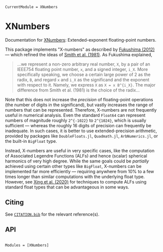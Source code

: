 ```@meta
CurrentModule = XNumbers
```

# XNumbers

Documentation for [XNumbers](https://github.com/moble/XNumbers.jl): Extended-exponent floating-point
numbers.

This package implements "X-numbers" as described by [Fukushima
(2012)](https://doi.org/10.1007/s00190-011-0519-2) — which refined the ideas of [Smith et
al. (1981)](https://doi.org/10.1145/355934.355940).  As Fukushima explained,

> ...we represent a non-zero arbitrary real number, ``X``, by a pair of an IEEE754 floating point
> number, ``x``, and a signed integer, ``i_X``.  More specifically speaking, we choose a certain
> large power of 2 as the radix, ``B``, and regard ``x`` and ``i_X`` as the significand and the
> exponent with respect to it.  Namely, we express ``X`` as ``X = x B^{i_X}``. The major difference
> from Smith et al. (1981) is the choice of the radix...

Note that this does not increase the *precision* of floating-point operations (the number of digits
in the significand), but vastly increases the range of numbers that can be represented.  Therefore,
X-numbers are not frequently useful in numerical analysis.  Even the standard `Float64` can
represent numbers of magnitude roughly ``2^{-1022}`` to ``2^{1024}``, which is usually sufficient —
whereas the roughly 16 digits of precision can frequently be inadequate.  In such cases, it is
better to use extended-precision arithmetic, provided by packages like `DoubleFloats.jl`,
`Quadmath.jl`, `ArbNumerics.jl`, or the built-in `BigFloat` type.

Instead, X-numbers are useful in very specific cases, like the computation of Associated Legendre
Functions (ALFs) and hence (scalar) spherical harmonics of very high degree.  While the same goals
could be *partially* achieved using certain other types like `BigFloat`, X-numbers can be
implemented far more efficiently — requiring anywhere from 10% to a few times longer than similar
computations with the underlying float type.  However, see [Xing et
al. (2020)](https://doi.org/10.1007/s00190-019-01331-0) for techniques to compute ALFs using
standard float types that can be advantageous in some ways.


## Citing

See [`CITATION.bib`](https://github.com/moble/XNumbers.jl/blob/main/CITATION.bib) for the relevant
reference(s).


## API

```@index
```

```@autodocs
Modules = [XNumbers]
```
